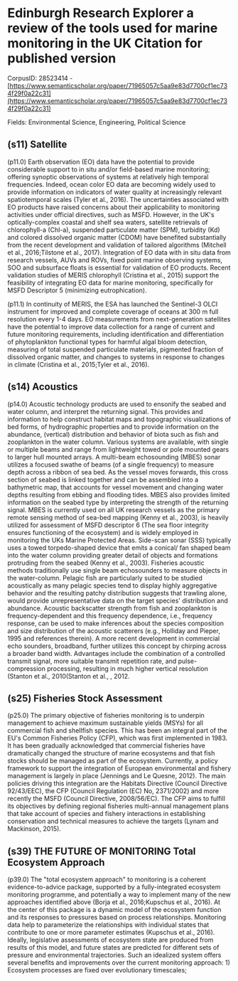 # Edinburgh Research Explorer a review of the tools used for marine monitoring in the UK Citation for published version

CorpusID: 28523414 - [https://www.semanticscholar.org/paper/71965057c5aa9e83d7700cf1ec734f29f0a22c31](https://www.semanticscholar.org/paper/71965057c5aa9e83d7700cf1ec734f29f0a22c31)

Fields: Environmental Science, Engineering, Political Science

## (s11) Satellite
(p11.0) Earth observation (EO) data have the potential to provide considerable support to in situ and/or field-based marine monitoring; offering synoptic observations of systems at relatively high temporal frequencies. Indeed, ocean color EO data are becoming widely used to provide information on indicators of water quality at increasingly relevant spatiotemporal scales (Tyler et al., 2016). The uncertainties associated with EO products have raised concerns about their applicability to monitoring activities under official directives, such as MSFD. However, in the UK's optically-complex coastal and shelf sea waters, satellite retrievals of chlorophyll-a (Chl-a), suspended particulate matter (SPM), turbidity (Kd) and colored dissolved organic matter (CDOM) have benefited substantially from the recent development and validation of tailored algorithms (Mitchell et al., 2016;Tilstone et al., 2017). Integration of EO data with in situ data from research vessels, AUVs and ROVs, fixed point marine observing systems, SOO and subsurface floats is essential for validation of EO products. Recent validation studies of MERIS chlorophyll (Cristina et al., 2015) support the feasibility of integrating EO data for marine monitoring, specifically for MSFD Descriptor 5 (minimizing eutrophication).

(p11.1) In continuity of MERIS, the ESA has launched the Sentinel-3 OLCI instrument for improved and complete coverage of oceans at 300 m full resolution every 1-4 days. EO measurements from next-generation satellites have the potential to improve data collection for a range of current and future monitoring requirements, including identification and differentiation of phytoplankton functional types for harmful algal bloom detection, measuring of total suspended particulate materials, pigmented fraction of dissolved organic matter, and changes to systems in response to changes in climate (Cristina et al., 2015;Tyler et al., 2016).
## (s14) Acoustics
(p14.0) Acoustic technology products are used to ensonify the seabed and water column, and interpret the returning signal. This provides and information to help construct habitat maps and topographic visualizations of bed forms, of hydrographic properties and to provide information on the abundance, (vertical) distribution and behavior of biota such as fish and zooplankton in the water column. Various systems are available, with single or multiple beams and range from lightweight towed or pole mounted gears to larger hull mounted arrays. A multi-beam echosounding (MBES) sonar utilizes a focused swathe of beams (of a single frequency) to measure depth across a ribbon of sea bed. As the vessel moves forwards, this cross section of seabed is linked together and can be assembled into a bathymetric map, that accounts for vessel movement and changing water depths resulting from ebbing and flooding tides. MBES also provides limited information on the seabed type by interpreting the strength of the returning signal. MBES is currently used on all UK research vessels as the primary remote sensing method of sea-bed mapping (Kenny et al., 2003), is heavily utilized for assessment of MSFD descriptor 6 (The sea floor integrity ensures functioning of the ecosystem) and is widely employed in monitoring the UKs Marine Protected Areas. Side-scan sonar (SSS) typically uses a towed torpedo-shaped device that emits a conical/ fan shaped beam into the water column providing greater detail of objects and formations protruding from the seabed (Kenny et al., 2003). Fisheries acoustic methods traditionally use single beam echosounders to measure objects in the water-column. Pelagic fish are particularly suited to be studied acoustically as many pelagic species tend to display highly aggregative behavior and the resulting patchy distribution suggests that trawling alone, would provide unrepresentative data on the target species' distribution and abundance. Acoustic backscatter strength from fish and zooplankton is frequency-dependent and this frequency dependence, i.e., frequency response, can be used to make inferences about the species composition and size distribution of the acoustic scatterers (e.g., Holliday and Pieper, 1995 and references therein). A more recent development in commercial echo sounders, broadband, further utilizes this concept by chirping across a broader band width. Advantages include the combination of a controlled transmit signal, more suitable transmit repetition rate, and pulse-compression processing, resulting in much higher vertical resolution (Stanton et al., 2010(Stanton et al., , 2012.
## (s25) Fisheries Stock Assessment
(p25.0) The primary objective of fisheries monitoring is to underpin management to achieve maximum sustainable yields (MSYs) for all commercial fish and shellfish species. This has been an integral part of the EU's Common Fisheries Policy (CFP), which was first implemented in 1983. It has been gradually acknowledged that commercial fisheries have dramatically changed the structure of marine ecosystems and that fish stocks should be managed as part of the ecosystem. Currently, a policy framework to support the integration of European environmental and fishery management is largely in place (Jennings and Le Quesne, 2012). The main policies driving this integration are the Habitats Directive (Council Directive 92/43/EEC), the CFP (Council Regulation (EC) No, 2371/2002) and more recently the MSFD (Council Directive, 2008/56/EC). The CFP aims to fulfill its objectives by defining regional fisheries multi-annual management plans that take account of species and fishery interactions in establishing conservation and technical measures to achieve the targets (Lynam and Mackinson, 2015).
## (s39) THE FUTURE OF MONITORING Total Ecosystem Approach
(p39.0) The "total ecosystem approach" to monitoring is a coherent evidence-to-advice package, supported by a fully-integrated ecosystem monitoring programme, and potentially a way to implement many of the new approaches identified above (Borja et al., 2016;Kupschus et al., 2016). At the center of this package is a dynamic model of the ecosystem function and its responses to pressures based on process relationships. Monitoring data help to parameterize the relationships with individual states that contribute to one or more parameter estimates (Kupschus et al., 2016). Ideally, legislative assessments of ecosystem state are produced from results of this model, and future states are predicted for different sets of pressure and environmental trajectories. Such an idealized system offers several benefits and improvements over the current monitoring approach: 1) Ecosystem processes are fixed over evolutionary timescales;
